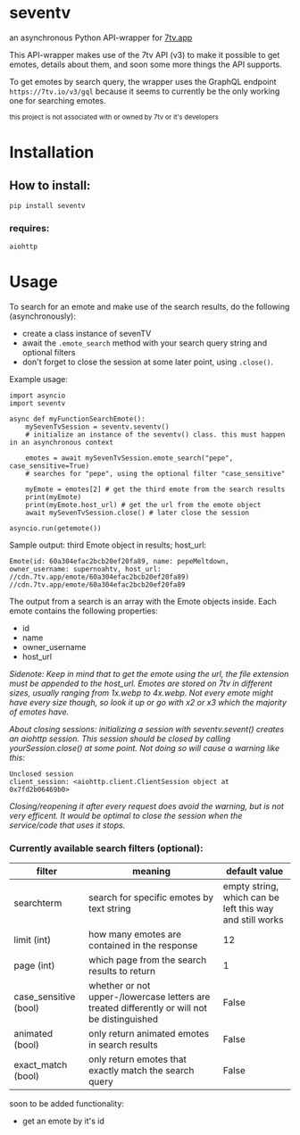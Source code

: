 # seventv
an asynchronous Python API-wrapper for [7tv.app](https://7tv.app)

This API-wrapper makes use of the 7tv API (v3) to make it possible to get emotes, details about them, and soon some more things the API supports.

To get emotes by search query, the wrapper uses the GraphQL endpoint ```https://7tv.io/v3/gql``` because it seems to currently be the only working one for searching emotes. 

<sub>this project is not associated with or owned by 7tv or it's developers<sub>

# Installation
## How to install:
```
pip install seventv
```
### requires:
```
aiohttp
```

# Usage
To search for an emote and make use of the search results, do the following (asynchronously):
- create a class instance of sevenTV
- await the ```.emote_search``` method with your search query string and optional filters
- don't forget to close the session at some later point, using ```.close()```.

Example usage:
```
import asyncio
import seventv

async def myFunctionSearchEmote():
    mySevenTvSession = seventv.seventv()
    # initialize an instance of the seventv() class. this must happen in an asynchronous context

    emotes = await mySevenTvSession.emote_search("pepe", case_sensitive=True)
    # searches for "pepe", using the optional filter "case_sensitive"
    
    myEmote = emotes[2] # get the third emote from the search results
    print(myEmote)
    print(myEmote.host_url) # get the url from the emote object
    await mySevenTvSession.close() # later close the session

asyncio.run(getemote())
```
Sample output: third Emote object in results; host_url:
```
Emote(id: 60a304efac2bcb20ef20fa89, name: pepeMeltdown, owner_username: supernoahtv, host_url: //cdn.7tv.app/emote/60a304efac2bcb20ef20fa89)
//cdn.7tv.app/emote/60a304efac2bcb20ef20fa89
```

The output from a search is an array with the Emote objects inside.
Each emote contains the following properties:
- id
- name
- owner_username
- host_url

_Sidenote: Keep in mind that to get the emote using the url, the file extension must be appended to the host_url. Emotes are stored on 7tv in different sizes, usually ranging from 1x.webp to 4x.webp. Not every emote might have every size though, so look it up or go with x2 or x3 which the majority of emotes have._

_About closing sessions: initializing a session with seventv.sevent() creates an aiohttp session. This session should be closed by calling yourSession.close() at some point. Not doing so will cause a warning like this:_ 
```
Unclosed session
client_session: <aiohttp.client.ClientSession object at 0x7fd2b06469b0>
```
_Closing/reopening it after every request does avoid the warning, but is not very efficent. It would be optimal to close the session when the service/code that uses it stops._

### Currently available search filters (optional):

| filter                         | meaning | default value |     
| ---------------------------------------------- | -------- | --------------- | 
| searchterm | search for specific emotes by text string      | empty string, which can be left this way and still works             |
| limit (int) | how many emotes are contained in the response      | 12             |     
| page (int) | which page from the search results to return      | 1             | 
| case_sensitive (bool) | whether or not upper-/lowercase letters are treated differently or will not be distinguished   | False |     
| animated (bool) |only return animated emotes in search results          | False                 |     
| exact_match (bool) | only return emotes that exactly match the search query | False   | query     | you can chose what data exactly to request (WIP). options: "all", "url" for only the host_url | "all"         |                 |     


soon to be added functionality: 
- get an emote by it's id